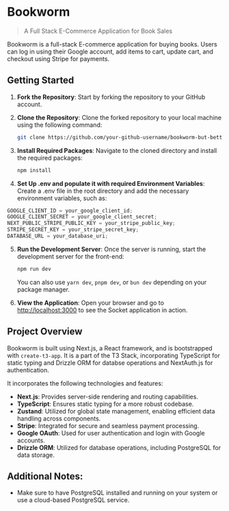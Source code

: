 # Bookworm

> A Full Stack E-Commerce Application for Book Sales

Bookworm is a full-stack E-commerce application for buying books. Users can log in using their Google account, add items to cart, update cart, and checkout using Stripe for payments.

## Getting Started

1. **Fork the Repository**: Start by forking the repository to your GitHub account.

2. **Clone the Repository**: Clone the forked repository to your local machine using the following command:

   ```bash
   git clone https://github.com/your-github-username/bookworm-but-better
   ```

3. **Install Required Packages**: Navigate to the cloned directory and install the required packages:

   ```bash
   npm install
   ```

4. **Set Up .env and populate it with required Environment Variables**: Create a .env file in the root directory and add the necessary environment variables, such as:

```javascript
GOOGLE_CLIENT_ID = your_google_client_id;
GOOGLE_CLIENT_SECRET = your_google_client_secret;
NEXT_PUBLIC_STRIPE_PUBLIC_KEY = your_stripe_public_key;
STRIPE_SECRET_KEY = your_stripe_secret_key;
DATABASE_URL = your_database_uri;
```

5. **Run the Development Server**: Once the server is running, start the development server for the front-end:

   ```bash
   npm run dev
   ```

   You can also use `yarn dev`, `pnpm dev`, or `bun dev` depending on your package manager.

6. **View the Application**: Open your browser and go to [http://localhost:3000](http://localhost:3000) to see the Socket application in action.

## Project Overview

Bookworm is built using Next.js, a React framework, and is bootstrapped with `create-t3-app`. It is a part of the T3 Stack, incorporating TypeScript for static typing and Drizzle ORM for databse operations and NextAuth.js for authentication.

It incorporates the following technologies and features:

- **Next.js**: Provides server-side rendering and routing capabilities.
- **TypeScript**: Ensures static typing for a more robust codebase.
- **Zustand**: Utilized for global state management, enabling efficient data handling across components.
- **Stripe**: Integrated for secure and seamless payment processing.
- **Google OAuth**: Used for user authentication and login with Google accounts.
- **Drizzle ORM**: Utilized for database operations, including PostgreSQL for data storage.

## Additional Notes:

- Make sure to have PostgreSQL installed and running on your system or use a cloud-based PostgreSQL service.
